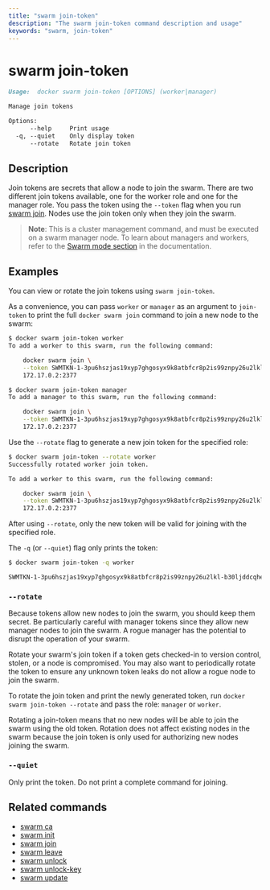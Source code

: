 ```yaml
---
title: "swarm join-token"
description: "The swarm join-token command description and usage"
keywords: "swarm, join-token"
---
```


# swarm join-token

```markdown
Usage:	docker swarm join-token [OPTIONS] (worker|manager)

Manage join tokens

Options:
      --help     Print usage
  -q, --quiet    Only display token
      --rotate   Rotate join token
```

## Description

Join tokens are secrets that allow a node to join the swarm. There are two
different join tokens available, one for the worker role and one for the manager
role. You pass the token using the `--token` flag when you run
[swarm join](swarm_join.md). Nodes use the join token only when they join the
swarm.

> **Note**: This is a cluster management command, and must be executed on a swarm
> manager node. To learn about managers and workers, refer to the [Swarm mode
> section](https://docs.docker.com/engine/swarm/) in the documentation.

## Examples

You can view or rotate the join tokens using `swarm join-token`.

As a convenience, you can pass `worker` or `manager` as an argument to
`join-token` to print the full `docker swarm join` command to join a new node to
the swarm:

```bash
$ docker swarm join-token worker
To add a worker to this swarm, run the following command:

    docker swarm join \
    --token SWMTKN-1-3pu6hszjas19xyp7ghgosyx9k8atbfcr8p2is99znpy26u2lkl-1awxwuwd3z9j1z3puu7rcgdbx \
    172.17.0.2:2377

$ docker swarm join-token manager
To add a manager to this swarm, run the following command:

    docker swarm join \
    --token SWMTKN-1-3pu6hszjas19xyp7ghgosyx9k8atbfcr8p2is99znpy26u2lkl-7p73s1dx5in4tatdymyhg9hu2 \
    172.17.0.2:2377
```

Use the `--rotate` flag to generate a new join token for the specified role:

```bash
$ docker swarm join-token --rotate worker
Successfully rotated worker join token.

To add a worker to this swarm, run the following command:

    docker swarm join \
    --token SWMTKN-1-3pu6hszjas19xyp7ghgosyx9k8atbfcr8p2is99znpy26u2lkl-b30ljddcqhef9b9v4rs7mel7t \
    172.17.0.2:2377
```

After using `--rotate`, only the new token will be valid for joining with the specified role.

The `-q` (or `--quiet`) flag only prints the token:

```bash
$ docker swarm join-token -q worker

SWMTKN-1-3pu6hszjas19xyp7ghgosyx9k8atbfcr8p2is99znpy26u2lkl-b30ljddcqhef9b9v4rs7mel7t
```

### `--rotate`

Because tokens allow new nodes to join the swarm, you should keep them secret.
Be particularly careful with manager tokens since they allow new manager nodes
to join the swarm. A rogue manager has the potential to disrupt the operation of
your swarm.

Rotate your swarm's join token if a token gets checked-in to version control,
stolen, or a node is compromised. You may also want to periodically rotate the
token to ensure any unknown token leaks do not allow a rogue node to join
the swarm.

To rotate the join token and print the newly generated token, run
`docker swarm join-token --rotate` and pass the role: `manager` or `worker`.

Rotating a join-token means that no new nodes will be able to join the swarm
using the old token. Rotation does not affect existing nodes in the swarm
because the join token is only used for authorizing new nodes joining the swarm.

### `--quiet`

Only print the token. Do not print a complete command for joining.

## Related commands

* [swarm ca](swarm_ca.md)
* [swarm init](swarm_init.md)
* [swarm join](swarm_join.md)
* [swarm leave](swarm_leave.md)
* [swarm unlock](swarm_unlock.md)
* [swarm unlock-key](swarm_unlock_key.md)
* [swarm update](swarm_update.md)
